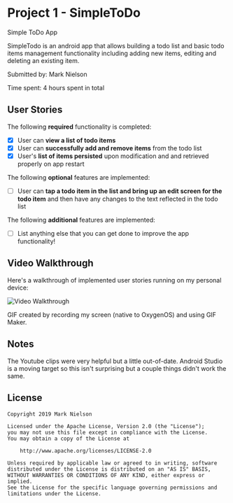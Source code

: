 # Project 1 - **SimpleToDo**
Simple ToDo App

SimpleTodo is an android app that allows building a todo list and basic todo items management functionality including adding new items, editing and deleting an existing item.

Submitted by: Mark Nielson

Time spent: 4 hours spent in total

## User Stories

The following **required** functionality is completed:

* [x] User can **view a list of todo items**
* [x] User can **successfully add and remove items** from the todo list
* [x] User's **list of items persisted** upon modification and and retrieved properly on app restart

The following **optional** features are implemented:

* [ ] User can **tap a todo item in the list and bring up an edit screen for the todo item** and then have any changes to the text reflected in the todo list

The following **additional** features are implemented:

* [ ] List anything else that you can get done to improve the app functionality!

## Video Walkthrough

Here's a walkthrough of implemented user stories running on my personal device:

<img src='WalkThrough.gif' title='Video Walkthrough' width='' alt='Video Walkthrough' />

GIF created by recording my screen (native to OxygenOS) and using GIF Maker.

## Notes

The Youtube clips were very helpful but a little out-of-date. Android Studio is a moving target so this isn't surprising but a couple things didn't work the same.


## License

    Copyright 2019 Mark Nielson

    Licensed under the Apache License, Version 2.0 (the "License");
    you may not use this file except in compliance with the License.
    You may obtain a copy of the License at

        http://www.apache.org/licenses/LICENSE-2.0

    Unless required by applicable law or agreed to in writing, software
    distributed under the License is distributed on an "AS IS" BASIS,
    WITHOUT WARRANTIES OR CONDITIONS OF ANY KIND, either express or implied.
    See the License for the specific language governing permissions and
    limitations under the License.
